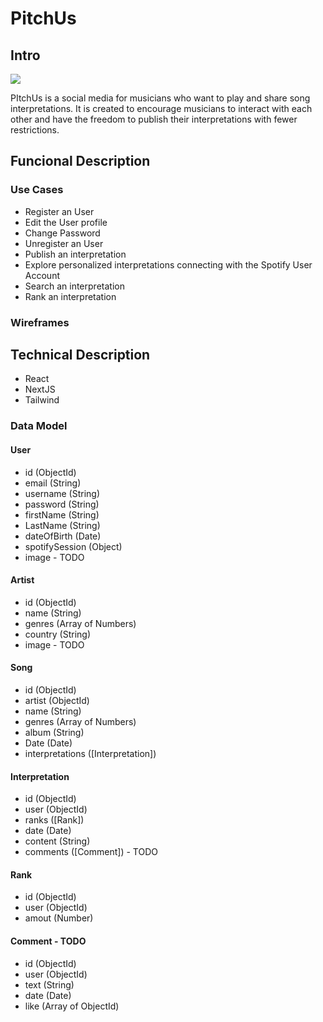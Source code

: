# PitchUs

## Intro

![](https://media.giphy.com/media/3o72EX5QZ9N9d51dqo/giphy.gif)

PItchUs is a social media for musicians who want to play and share song interpretations. It is created to encourage musicians to interact with each other and have the freedom to publish their interpretations with fewer restrictions.

## Funcional Description

### Use Cases
- Register an User
- Edit the User profile
- Change Password
- Unregister an User
- Publish an interpretation
- Explore personalized interpretations connecting with the Spotify User Account
- Search an interpretation
- Rank an interpretation

### Wireframes

## Technical Description
- React
- NextJS
- Tailwind

### Data Model

#### User
- id (ObjectId)
- email (String)
- username (String)
- password (String)
- firstName (String)
- LastName (String)
- dateOfBirth (Date)
- spotifySession (Object)
- image - TODO

#### Artist
- id (ObjectId)
- name (String)
- genres (Array of Numbers)
- country (String)
- image - TODO

#### Song
- id (ObjectId)
- artist (ObjectId)
- name (String)
- genres (Array of Numbers)
- album (String)
- Date (Date)
- interpretations ([Interpretation])

#### Interpretation
- id (ObjectId)
- user (ObjectId)
- ranks ([Rank])
- date (Date)
- content (String)
- comments ([Comment]) - TODO

#### Rank
- id (ObjectId)
- user (ObjectId)
- amout (Number)

#### Comment - TODO
- id (ObjectId)
- user (ObjectId)
- text (String)
- date (Date)
- like (Array of ObjectId)